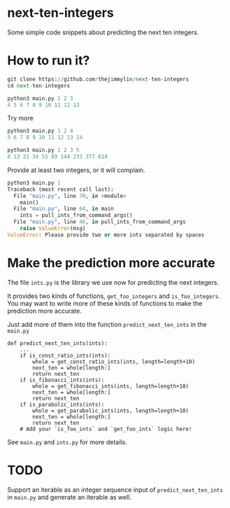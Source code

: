 # next-ten-integers
Some simple code snippets about predicting the next ten integers.

# How to run it?

```python
git clone https://github.com/thejimmylin/next-ten-integers
cd next-ten-integers

python3 main.py 1 2 3
4 5 6 7 8 9 10 11 12 13
```

Try more
```python
python3 main.py 1 2 4
5 6 7 8 9 10 11 12 13 14

python3 main.py 1 2 3 5
8 13 21 34 55 89 144 233 377 610
```

Provide at least two integers, or it will complain.

```python
python3 main.py 1    
Traceback (most recent call last):
  File "main.py", line 70, in <module>
    main()
  File "main.py", line 64, in main
    ints = pull_ints_from_command_args()
  File "main.py", line 46, in pull_ints_from_command_args
    raise ValueError(msg)
ValueError: Please provide two or more ints separated by spaces
```

# Make the prediction more accurate

The file `ints.py` is the library we use now for predicting the next integers.

It provides two kinds of functions, `get_foo_integers` and `is_foo_integers`. You may want to write more of these kinds of functions to make the prediction more accurate.

Just add more of them into the function `predict_next_ten_ints` in the `main.py`
```
def predict_next_ten_ints(ints):
    ...
    if is_const_ratio_ints(ints):
        whole = get_const_ratio_ints(ints, length=length+10)
        next_ten = whole[length:]
        return next_ten
    if is_fibonacci_ints(ints):
        whole = get_fibonacci_ints(ints, length=length+10)
        next_ten = whole[length:]
        return next_ten
    if is_parabolic_ints(ints):
        whole = get_parabolic_ints(ints, length=length+10)
        next_ten = whole[length:]
        return next_ten
    # Add your `is_foo_ints` and `get_foo_ints` logic here!
```

See `main.py` and `ints.py` for more details.

# TODO

Support an iterable as an integer sequence input of `predict_next_ten_ints` in `main.py` and generate an iterable as well.
